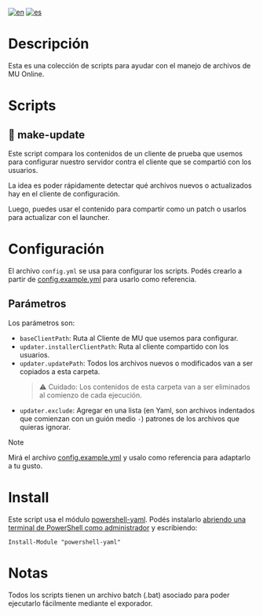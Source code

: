 [![en](https://img.shields.io/badge/lang-en-blue.svg)](./README.md)
[![es](https://img.shields.io/badge/lang-es-green.svg)](./README.es.md)

# Descripción

Esta es una colección de scripts para ayudar con el manejo de archivos de MU Online.

# Scripts

## :scroll: make-update

Este script compara los contenidos de un cliente de prueba que usemos para configurar nuestro servidor contra el cliente que se compartió con los usuarios.

La idea es poder rápidamente detectar qué archivos nuevos o actualizados hay en el cliente de configuración.

Luego, puedes usar el contenido para compartir como un patch o usarlos para actualizar con el launcher.

# Configuración

El archivo `config.yml` se usa para configurar los scripts. Podés crearlo a partir de [config.example.yml](./config.example.yml) para usarlo como referencia.

## Parámetros

Los parámetros son:

- `baseClientPath`: Ruta al Cliente de MU que usemos para configurar.
- `updater.installerClientPath`: Ruta al cliente compartido con los usuarios.
- `updater.updatePath`: Todos los archivos nuevos o modificados van a ser copiados a esta carpeta.
  > :warning: Cuidado: Los contenidos de esta carpeta van a ser eliminados al comienzo de cada ejecución.
- `updater.exclude`: Agregar en una lista (en Yaml, son archivos indentados que comienzan con un guión medio `-`) patrones de los archivos que quieras ignorar.

> [!NOTE]
> Mirá el archivo [config.example.yml](./config.example.yml) y usalo como referencia para adaptarlo a tu gusto.

# Install

Este script usa el módulo [powershell-yaml](https://github.com/cloudbase/powershell-yaml). Podés instalarlo [abriendo una terminal de PowerShell como administrador](https://learn.microsoft.com/es-es/powershell/scripting/windows-powershell/starting-windows-powershell?view=powershell-7.4) y escribiendo:

```pwsh
Install-Module "powershell-yaml"
```

# Notas

Todos los scripts tienen un archivo batch (.bat) asociado para poder ejecutarlo fácilmente mediante el exporador.
